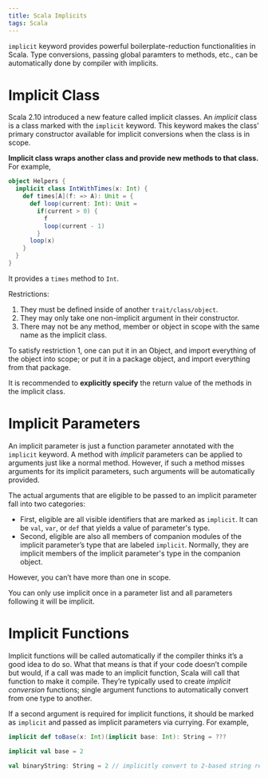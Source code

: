 ```yaml
---
title: Scala Implicits
tags: Scala
---
```


`implicit` keyword provides powerful boilerplate-reduction functionalities in Scala. Type conversions, passing global paramters to methods, etc., can be automatically done by compiler with implicits.

# Implicit Class
Scala 2.10 introduced a new feature called implicit classes. An *implicit* class is a class marked with the `implicit` keyword. This keyword makes the class’ primary constructor available for implicit conversions when the class is in scope.

**Implicit class wraps another class and provide new methods to that class.** For example,

```scala
object Helpers {
  implicit class IntWithTimes(x: Int) {
    def times[A](f: => A): Unit = {
      def loop(current: Int): Unit =
        if(current > 0) {
          f
          loop(current - 1)
        }
      loop(x)
    }
  }
}
```
It provides a `times` method to `Int`.

Restrictions:
1. They must be defined inside of another `trait/class/object`.
2. They may only take one non-implicit argument in their constructor.
3. There may not be any method, member or object in scope with the same name as the implicit class.

To satisfy restriction 1, one can put it in an Object, and import everything of the object into scope; or put it in a package object, and import everything from that package.

It is recommended to **explicitly specify** the return value of the methods in the implicit class.

# Implicit Parameters
An implicit parameter is just a function parameter annotated with the `implicit` keyword. A method with *implicit* parameters can be applied to arguments just like a normal method. However, if such a method misses arguments for its implicit parameters, such arguments will be automatically provided.

The actual arguments that are eligible to be passed to an implicit parameter fall into two categories:
* First, eligible are all visible identifiers that are marked as `implicit`. It can be `val`, `var`, or `def` that yields a value of parameter's type.
* Second, eligible are also all members of companion modules of the implicit parameter’s type that are labeled `implicit`. Normally, they are implicit members of the implicit parameter's type in the companion object.

However, you can’t have more than one in scope.

You can only use implicit once in a parameter list and all parameters following it will be implicit.

# Implicit Functions
Implicit functions will be called automatically if the compiler thinks it’s a good idea to do so. What that means is that if your code doesn’t compile but would, if a call was made to an implicit function, Scala will call that function to make it compile. They’re typically used to create *implicit conversion* functions; single argument functions to automatically convert from one type to another.

If a second argument is required for implicit functions, it should be marked as `implicit` and passed as implicit parameters via currying. For example,

```scala
implicit def toBase(x: Int)(implicit base: Int): String = ???

implicit val base = 2

val binaryString: String = 2 // implicitly convert to 2-based string representation
```